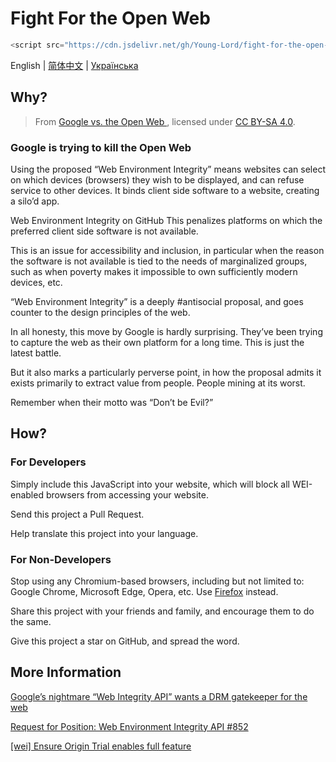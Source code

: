 # Fight For the Open Web

```javascript
<script src="https://cdn.jsdelivr.net/gh/Young-Lord/fight-for-the-open-web@main/openweb.js" defer async></script>
```

English | [简体中文](./README.zh-CN.md) | [Українська](./README.uk-UA.md)

## Why?

> From [Google vs. the Open Web
](https://interpeer.io/blog/2023/07/google-vs-the-open-web/), licensed under [CC BY-SA 4.0](https://creativecommons.org/licenses/by-sa/4.0).

### Google is trying to kill the Open Web

Using the proposed “Web Environment Integrity” means websites can select on which devices (browsers) they wish to be displayed, and can refuse service to other devices. It binds client side software to a website, creating a silo’d app.

Web Environment Integrity on GitHub
This penalizes platforms on which the preferred client side software is not available.

This is an issue for accessibility and inclusion, in particular when the reason the software is not available is tied to the needs of marginalized groups, such as when poverty makes it impossible to own sufficiently modern devices, etc.

“Web Environment Integrity” is a deeply #antisocial proposal, and goes counter to the design principles of the web.

In all honesty, this move by Google is hardly surprising. They’ve been trying to capture the web as their own platform for a long time. This is just the latest battle.

But it also marks a particularly perverse point, in how the proposal admits it exists primarily to extract value from people. People mining at its worst.

Remember when their motto was “Don’t be Evil?”

## How?

### For Developers

Simply include this JavaScript into your website, which will block all WEI-enabled browsers from accessing your website.

Send this project a Pull Request.

Help translate this project into your language.

### For Non-Developers

Stop using any Chromium-based browsers, including but not limited to: Google Chrome, Microsoft Edge, Opera, etc. Use [Firefox](https://www.mozilla.org/en-US/firefox/new/) instead.

Share this project with your friends and family, and encourage them to do the same.

Give this project a star on GitHub, and spread the word.

## More Information

[Google’s nightmare “Web Integrity API” wants a DRM gatekeeper for the web](https://arstechnica.com/gadgets/2023/07/googles-web-integrity-api-sounds-like-drm-for-the-web/)

[Request for Position: Web Environment Integrity API #852](https://github.com/mozilla/standards-positions/issues/852)

[\[wei\] Ensure Origin Trial enables full feature](https://github.com/chromium/chromium/commit/6f47a22906b2899412e79a2727355efa9cc8f5bd)
